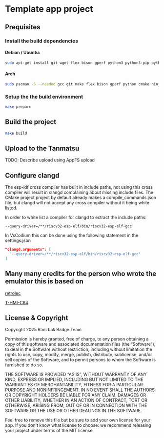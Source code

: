 # Template app project

## Prequisites

### Install the build dependencies

#### Debian / Ubuntu: 

```bash
sudo apt-get install git wget flex bison gperf python3 python3-pip python3-venv cmake ninja-build ccache libffi-dev libssl-dev dfu-util libusb-1.0-0
```

#### Arch

```bash
sudo pacman -S --needed gcc git make flex bison gperf python cmake ninja ccache dfu-util libusb
``` 

### Setup the the build environment

```bash
make prepare
```

## Build the project

```bash
make build
```

## Upload to the Tanmatsu

TODO: Describe upload using AppFS upload

## Configure clangd

The esp-idf cross compiler has built in include paths, not using this cross compiler will result in clangd complaining about missing include files.
The CMake project project by default already makes a compile_commands.json file, but clangd will not accept any cross compiler without it being white listed.

In order to white list a compiler for clangd to extract the include paths:

```
--query-driver=/**/riscv32-esp-elf/bin/riscv32-esp-elf-gcc
```

In VsCodium this can be done using the following statement in the settings.json

```json
"clangd.arguments": [
  "--query-driver=/**/riscv32-esp-elf/bin/riscv32-esp-elf-gcc"
]
```

## Many many credits for the person who wrote the emulator this is based on

[retrolec](https://github.com/retroelec/T-HMI-C64/commits?author=retroelec)

[T-HMI-C64](https://github.com/retroelec/T-HMI-C64)

## License & Copyright

Copyright 2025 Ranzbak Badge.Team

Permission is hereby granted, free of charge, to any person obtaining a copy of this software and associated documentation files (the “Software”), to deal in the Software without restriction, including without limitation the rights to use, copy, modify, merge, publish, distribute, sublicense, and/or sell copies of the Software, and to permit persons to whom the Software is furnished to do so.

THE SOFTWARE IS PROVIDED “AS IS”, WITHOUT WARRANTY OF ANY KIND, EXPRESS OR IMPLIED, INCLUDING BUT NOT LIMITED TO THE WARRANTIES OF MERCHANTABILITY, FITNESS FOR A PARTICULAR PURPOSE AND NONINFRINGEMENT. IN NO EVENT SHALL THE AUTHORS OR COPYRIGHT HOLDERS BE LIABLE FOR ANY CLAIM, DAMAGES OR OTHER LIABILITY, WHETHER IN AN ACTION OF CONTRACT, TORT OR OTHERWISE, ARISING FROM, OUT OF OR IN CONNECTION WITH THE SOFTWARE OR THE USE OR OTHER DEALINGS IN THE SOFTWARE.

Feel free to remove this file but be sure to add your own license for your app.
If you don't know what license to choose: we recommend releasing your project under terms of the MIT license.

